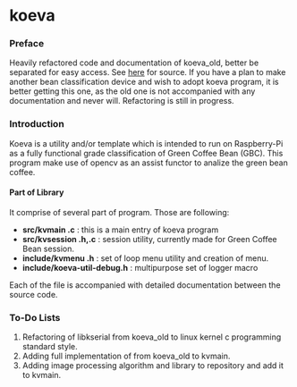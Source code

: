 # koeva

### Preface
Heavily refactored code and documentation of koeva_old, better be separated for easy access. See [here](https://www.github.com/Alsve/koeva_old) for source. If you have a plan to make another bean classification device and wish to adopt koeva program, it is better getting this one, as the old one is not accompanied with any documentation and never will.
Refactoring is still in progress.

### Introduction
Koeva is a utility and/or template which is intended to run on Raspberry-Pi as a fully functional grade classification of Green Coffee Bean (GBC). This program make use of opencv as an assist functor to analize the green bean coffee. 

#### Part of Library
It comprise of several part of program. Those are following:

* **src/kvmain .c** : this is a main entry of koeva program
* **src/kvsession .h,.c** : session utility, currently made for Green Coffee Bean session.
* **include/kvmenu .h** : set of loop menu utility and creation of menu.
* **include/koeva-util-debug.h** : multipurpose set of logger macro

Each of the file is accompanied with detailed documentation between the source code.

### To-Do Lists
1. Refactoring of libkserial from koeva_old to linux kernel c programming standard style.
2. Adding full implementation of from koeva_old to kvmain.
3. Adding image processing algorithm and library to repository and add it to kvmain.
